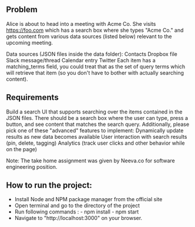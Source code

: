 
## Problem

Alice is about to head into a meeting with Acme Co. She visits https://foo.com which
has a search box where she types "Acme Co." and gets content from various data
sources (listed below) relevant to the upcoming meeting.

Data sources (JSON files inside the data folder):
Contacts
Dropbox file
Slack message/thread
Calendar entry
Twitter
Each item has a matching_terms field, you could treat that as the set of query terms
which will retrieve that item (so you don't have to bother with actually searching
content).

## Requirements

Build a search UI that supports searching over the items contained in the JSON files.
There should be a search box where the user can type, press a button, and see
content that matches the search query.
Additionally, please pick one of these "advanced" features to implement:
Dynamically update results as new data becomes available
User interaction with search results (pin, delete, tagging)
Analytics (track user clicks and other behavior while on the page)

Note: The take home assignment was given by Neeva.co for software engineering position.

## How to run the project:

- Install Node and NPM package manager from the official site
- Open terminal and go to the directory of the project
- Run following commands : 
        - npm install 
        - npm start
- Navigate to "http://localhost:3000" on your browser.

